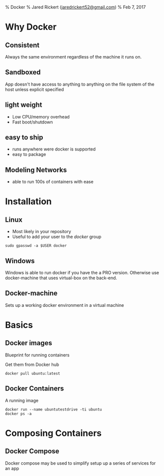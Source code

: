 % Docker
% Jared Rickert (jaredrickert52@gmail.com)
% Feb 7, 2017

# Why Docker

## Consistent

Always the same environment regardless of the machine it runs on.

## Sandboxed

App doesn't have access to anything to anything on the file system of the host
unless explicit specified

## light weight

- Low CPU/memory overhead
- Fast boot/shutdown

## easy to ship

- runs anywhere were docker is supported
- easy to package

## Modeling Networks

- able to run 100s of containers with ease

# Installation

## Linux

- Most likely in your repository
- Useful to add your user to the *docker* group

```
sudo gpasswd -a $USER docker
```

## Windows

Windows is able to run docker if you have the a PRO version. Otherwise use
docker-machine that uses virtual-box on the back-end.

## Docker-machine

Sets up a working docker environment in a virtual machine

# Basics

## Docker images

Blueprint for running containers

Get them from Docker hub

```
docker pull ubuntu:latest
```

## Docker Containers

A running image

```
docker run --name ubuntutestdrive -ti ubuntu
docker ps -a
```

# Composing Containers

## Docker Compose

Docker compose may be used to simplify setup up a series of services for an app
